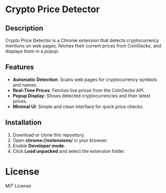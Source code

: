 # Crypto Price Detector

## Description
Crypto Price Detector is a Chrome extension that detects cryptocurrency mentions on web pages, fetches their current prices from CoinGecko, and displays them in a popup.

## Features
- **Automatic Detection**: Scans web pages for cryptocurrency symbols and names.
- **Real-Time Prices**: Fetches live prices from the CoinGecko API.
- **Popup Display**: Shows detected cryptocurrencies and their latest prices.
- **Minimal UI**: Simple and clean interface for quick price checks.

## Installation
1. Download or clone this repository.
2. Open **chrome://extensions/** in your browser.
3. Enable **Developer mode**.
4. Click **Load unpacked** and select the extension folder.

# License
MIT License
